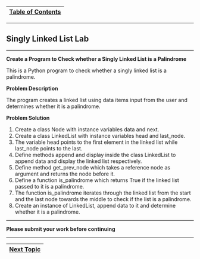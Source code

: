|[Table of Contents](/00-Table-of-Contents.md)|
|---|

---

## Singly Linked List Lab

---

**Create a Program to Check whether a Singly Linked List is a Palindrome**

This is a Python program to check whether a singly linked list is a palindrome.

**Problem Description**

The program creates a linked list using data items input from the user and determines whether it is a palindrome.

**Problem Solution**

1. Create a class Node with instance variables data and next.
2. Create a class LinkedList with instance variables head and last_node.
3. The variable head points to the first element in the linked list while last_node points to the last.
4. Define methods append and display inside the class LinkedList to append data and display the linked list respectively.
5. Define method get_prev_node which takes a reference node as argument and returns the node before it.
6. Define a function is_palindrome which returns True if the linked list passed to it is a palindrome.
7. The function is_palindrome iterates through the linked list from the start and the last node towards the middle to check if the list is a palindrome.
8. Create an instance of LinkedList, append data to it and determine whether it is a palindrome.

---

**Please submit your work before continuing**

---

|[Next Topic](/14_Stacks_Lesson.md)|
|---|
